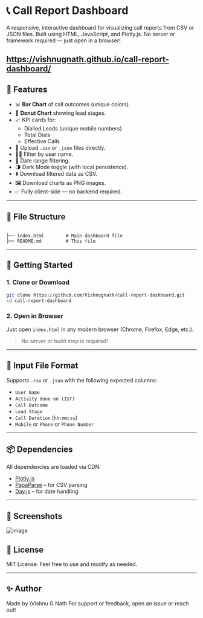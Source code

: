

# 📞 Call Report Dashboard

A responsive, interactive dashboard for visualizing call reports from CSV or JSON files. Built using HTML, JavaScript, and Plotly.js. No server or framework required — just open in a browser!

https://vishnugnath.github.io/call-report-dashboard/
---

## 🔧 Features

- 📊 **Bar Chart** of call outcomes (unique colors).
- 🍩 **Donut Chart** showing lead stages.
- 📈 KPI cards for:
  - Dialled Leads (unique mobile numbers)
  - Total Dials
  - Effective Calls
- 📁 Upload `.csv` or `.json` files directly.
- 🧑‍💼 Filter by user name.
- 📅 Date range filtering.
- 🌗 Dark Mode toggle (with local persistence).
- ⬇️ Download filtered data as CSV.
- 🖼 Download charts as PNG images.
- ✅ Fully client-side — no backend required.

---

## 📂 File Structure

```

├── index.html        # Main dashboard file
├── README.md         # This file

````

---

## 🚀 Getting Started

### 1. Clone or Download

```bash
git clone https://github.com/Vishnugnath/call-report-dashboard.git
cd call-report-dashboard
````

### 2. Open in Browser

Just open `index.html` in any modern browser (Chrome, Firefox, Edge, etc.).

> No server or build step is required!

---

## 📄 Input File Format

Supports `.csv` or `.json` with the following expected columns:

* `User Name`
* `Activity done on (IST)`
* `Call Outcome`
* `Lead Stage`
* `Call Duration` (`hh:mm:ss`)
* `Mobile` or `Phone` or `Phone Number`

---

## 📦 Dependencies

All dependencies are loaded via CDN:

* [Plotly.js](https://plotly.com/javascript/)
* [PapaParse](https://www.papaparse.com/) – for CSV parsing
* [Day.js](https://day.js.org/) – for date handling

---

## 📸 Screenshots

![image](https://github.com/user-attachments/assets/ac71ad96-bb04-44bb-ae67-1eba2bd87e84)


## 📝 License

MIT License. Feel free to use and modify as needed.

---

## ✨ Author

Made by \Vishnu G Nath
For support or feedback, open an issue or reach out!
